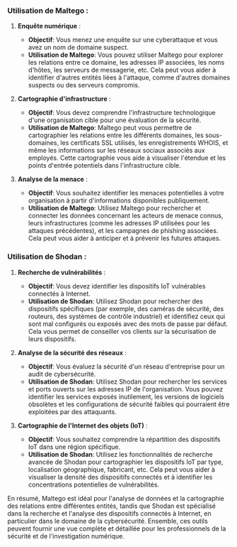 ### Utilisation de Maltego :

1. **Enquête numérique** :
   - **Objectif**: Vous menez une enquête sur une cyberattaque et vous avez un nom de domaine suspect.
   - **Utilisation de Maltego**: Vous pouvez utiliser Maltego pour explorer les relations entre ce domaine, les adresses IP associées, les noms d'hôtes, les serveurs de messagerie, etc. Cela peut vous aider à identifier d'autres entités liées à l'attaque, comme d'autres domaines suspects ou des serveurs compromis.

2. **Cartographie d'infrastructure** :
   - **Objectif**: Vous devez comprendre l'infrastructure technologique d'une organisation cible pour une évaluation de la sécurité.
   - **Utilisation de Maltego**: Maltego peut vous permettre de cartographier les relations entre les différents domaines, les sous-domaines, les certificats SSL utilisés, les enregistrements WHOIS, et même les informations sur les réseaux sociaux associés aux employés. Cette cartographie vous aide à visualiser l'étendue et les points d'entrée potentiels dans l'infrastructure cible.

3. **Analyse de la menace** :
   - **Objectif**: Vous souhaitez identifier les menaces potentielles à votre organisation à partir d'informations disponibles publiquement.
   - **Utilisation de Maltego**: Utilisez Maltego pour rechercher et connecter les données concernant les acteurs de menace connus, leurs infrastructures (comme les adresses IP utilisées pour les attaques précédentes), et les campagnes de phishing associées. Cela peut vous aider à anticiper et à prévenir les futures attaques.

### Utilisation de Shodan :

1. **Recherche de vulnérabilités** :
   - **Objectif**: Vous devez identifier les dispositifs IoT vulnérables connectés à Internet.
   - **Utilisation de Shodan**: Utilisez Shodan pour rechercher des dispositifs spécifiques (par exemple, des caméras de sécurité, des routeurs, des systèmes de contrôle industriel) et identifiez ceux qui sont mal configurés ou exposés avec des mots de passe par défaut. Cela vous permet de conseiller vos clients sur la sécurisation de leurs dispositifs.

2. **Analyse de la sécurité des réseaux** :
   - **Objectif**: Vous évaluez la sécurité d'un réseau d'entreprise pour un audit de cybersécurité.
   - **Utilisation de Shodan**: Utilisez Shodan pour rechercher les services et ports ouverts sur les adresses IP de l'organisation. Vous pouvez identifier les services exposés inutilement, les versions de logiciels obsolètes et les configurations de sécurité faibles qui pourraient être exploitées par des attaquants.

3. **Cartographie de l'Internet des objets (IoT)** :
   - **Objectif**: Vous souhaitez comprendre la répartition des dispositifs IoT dans une région spécifique.
   - **Utilisation de Shodan**: Utilisez les fonctionnalités de recherche avancée de Shodan pour cartographier les dispositifs IoT par type, localisation géographique, fabricant, etc. Cela peut vous aider à visualiser la densité des dispositifs connectés et à identifier les concentrations potentielles de vulnérabilités.

En résumé, Maltego est idéal pour l'analyse de données et la cartographie des relations entre différentes entités, tandis que Shodan est spécialisé dans la recherche et l'analyse des dispositifs connectés à Internet, en particulier dans le domaine de la cybersécurité. Ensemble, ces outils peuvent fournir une vue complète et détaillée pour les professionnels de la sécurité et de l'investigation numérique.